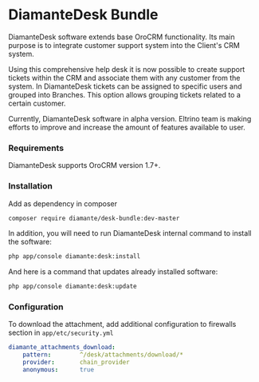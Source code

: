 # DiamanteDesk Bundle #

DiamanteDesk software extends base OroCRM functionality. Its main purpose is to integrate customer support system into the Client's CRM system.

Using this comprehensive help desk it is now possible to create support tickets within the CRM and associate them with any customer from the system. In DiamanteDesk tickets can be assigned to specific users and grouped into Branches. This option allows grouping tickets related to a certain customer.

Currently, DiamanteDesk software in alpha version. Eltrino team is making efforts to improve and increase the amount of features available to user.

### Requirements ###

DiamanteDesk supports OroCRM version 1.7+.

### Installation ###

Add as dependency in composer

```bash
composer require diamante/desk-bundle:dev-master
```

In addition, you will need to run DiamanteDesk internal command to install the software:

```bash
php app/console diamante:desk:install
```

And here is a command that updates already installed software:

```bash
php app/console diamante:desk:update
```

### Configuration ###

To download the attachment, add additional configuration to firewalls section in `app/etc/security.yml`

```yml
diamante_attachments_download:
    pattern:        ^/desk/attachments/download/*
    provider:       chain_provider
    anonymous:      true
```